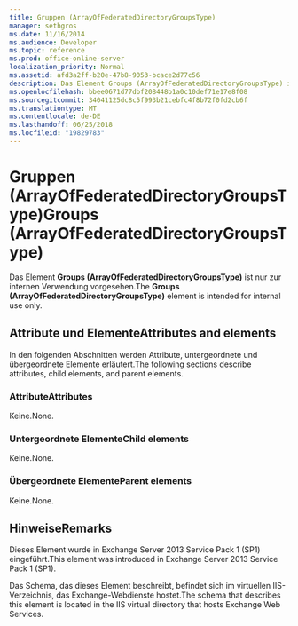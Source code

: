 ```yaml
---
title: Gruppen (ArrayOfFederatedDirectoryGroupsType)
manager: sethgros
ms.date: 11/16/2014
ms.audience: Developer
ms.topic: reference
ms.prod: office-online-server
localization_priority: Normal
ms.assetid: afd3a2ff-b20e-47b8-9053-bcace2d77c56
description: Das Element Groups (ArrayOfFederatedDirectoryGroupsType) ist nur zur internen Verwendung vorgesehen.
ms.openlocfilehash: bbee0671d77dbf208448b1a0c10def71e17e8f08
ms.sourcegitcommit: 34041125dc8c5f993b21cebfc4f8b72f0fd2cb6f
ms.translationtype: MT
ms.contentlocale: de-DE
ms.lasthandoff: 06/25/2018
ms.locfileid: "19829783"
---
```

# <a name="groups-arrayoffederateddirectorygroupstype"></a><span data-ttu-id="1712d-103">Gruppen (ArrayOfFederatedDirectoryGroupsType)</span><span class="sxs-lookup"><span data-stu-id="1712d-103">Groups (ArrayOfFederatedDirectoryGroupsType)</span></span>

<span data-ttu-id="1712d-104">Das Element **Groups (ArrayOfFederatedDirectoryGroupsType)** ist nur zur internen Verwendung vorgesehen.</span><span class="sxs-lookup"><span data-stu-id="1712d-104">The **Groups (ArrayOfFederatedDirectoryGroupsType)** element is intended for internal use only.</span></span> 

## <a name="attributes-and-elements"></a><span data-ttu-id="1712d-105">Attribute und Elemente</span><span class="sxs-lookup"><span data-stu-id="1712d-105">Attributes and elements</span></span>

<span data-ttu-id="1712d-106">In den folgenden Abschnitten werden Attribute, untergeordnete und übergeordnete Elemente erläutert.</span><span class="sxs-lookup"><span data-stu-id="1712d-106">The following sections describe attributes, child elements, and parent elements.</span></span>
  
### <a name="attributes"></a><span data-ttu-id="1712d-107">Attribute</span><span class="sxs-lookup"><span data-stu-id="1712d-107">Attributes</span></span>

<span data-ttu-id="1712d-108">Keine.</span><span class="sxs-lookup"><span data-stu-id="1712d-108">None.</span></span>
  
### <a name="child-elements"></a><span data-ttu-id="1712d-109">Untergeordnete Elemente</span><span class="sxs-lookup"><span data-stu-id="1712d-109">Child elements</span></span>

<span data-ttu-id="1712d-110">Keine.</span><span class="sxs-lookup"><span data-stu-id="1712d-110">None.</span></span>
  
### <a name="parent-elements"></a><span data-ttu-id="1712d-111">Übergeordnete Elemente</span><span class="sxs-lookup"><span data-stu-id="1712d-111">Parent elements</span></span>

<span data-ttu-id="1712d-112">Keine.</span><span class="sxs-lookup"><span data-stu-id="1712d-112">None.</span></span>
  
## <a name="remarks"></a><span data-ttu-id="1712d-113">Hinweise</span><span class="sxs-lookup"><span data-stu-id="1712d-113">Remarks</span></span>

<span data-ttu-id="1712d-114">Dieses Element wurde in Exchange Server 2013 Service Pack 1 (SP1) eingeführt.</span><span class="sxs-lookup"><span data-stu-id="1712d-114">This element was introduced in Exchange Server 2013 Service Pack 1 (SP1).</span></span>
  
<span data-ttu-id="1712d-115">Das Schema, das dieses Element beschreibt, befindet sich im virtuellen IIS-Verzeichnis, das Exchange-Webdienste hostet.</span><span class="sxs-lookup"><span data-stu-id="1712d-115">The schema that describes this element is located in the IIS virtual directory that hosts Exchange Web Services.</span></span>
  

